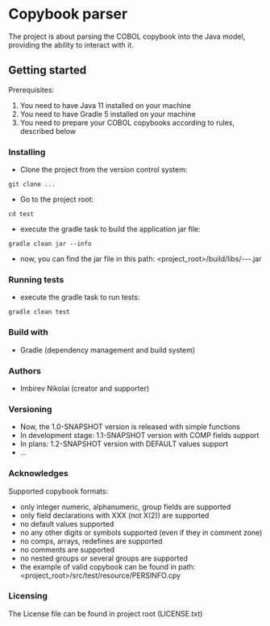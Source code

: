 # Copybook parser

The project is about parsing the COBOL copybook into the Java model, providing the ability to interact with it.

## Getting started

Prerequisites:

1. You need to have Java 11 installed on your machine
2. You need to have Gradle 5 installed on your machine
3. You need to prepare your COBOL copybooks according to rules, described below

### Installing

- Clone the project from the version control system:

`git clone ...`

- Go to the project root:

`cd test`

- execute the gradle task to build the application jar file:

`gradle clean jar --info`

- now, you can find the jar file in this path: <project_root>/build/libs/---.jar

### Running tests

- execute the gradle task to run tests:

`gradle clean test` 

### Build with

- Gradle (dependency management and build system)

### Authors

- Imbirev Nikolai (creator and supporter)

### Versioning

- Now, the 1.0-SNAPSHOT version is released with simple functions
- In development stage: 1.1-SNAPSHOT version with COMP fields support
- In plans: 1.2-SNAPSHOT version with DEFAULT values support
- ...

### Acknowledges

Supported copybook formats:

- only integer numeric, alphanumeric, group fields are supported
- only field declarations with XXX (not X(2)) are supported
- no default values supported
- no any other digits or symbols supported (even if they in comment zone)
- no comps, arrays, redefines are supported
- no comments are supported
- no nested groups or several groups are supported
- the example of valid copybook can be found in path: <project_root>/src/test/resource/PERSINFO.cpy

### Licensing

The License file can be found in project root (LICENSE.txt)